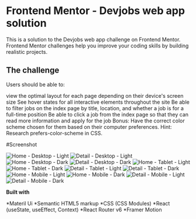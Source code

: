 # Frontend Mentor - Devjobs web app solution

This is a solution to the Devjobs web app challenge on Frontend Mentor. Frontend Mentor challenges help you improve your coding skills by building realistic projects.

## The challenge
Users should be able to:

view the optimal layout for each page depending on their device's screen size
See hover states for all interactive elements throughout the site
Be able to filter jobs on the index page by title, location, and whether a job is for a full-time position
Be able to click a job from the index page so that they can read more information and apply for the job
Bonus: Have the correct color scheme chosen for them based on their computer preferences. Hint: Research prefers-color-scheme in CSS.

#Screenshot

![Home - Desktop - Light](https://github.com/Korankye-Gyan/devJobsWebApp/assets/71855200/7ccdf025-d486-48f7-bee9-eb793591196d)
![Detail - Desktop - Light](https://github.com/Korankye-Gyan/devJobsWebApp/assets/71855200/e342d7f8-f6da-4903-a5f1-bcf58cac7437)
![Home - Desktop - Dark](https://github.com/Korankye-Gyan/devJobsWebApp/assets/71855200/ae4e9e6f-b442-4024-ba44-de8f129bf7ba)
![Detail - Desktop - Dark](https://github.com/Korankye-Gyan/devJobsWebApp/assets/71855200/74b15998-eb3d-441c-b700-a165c679dd40)
![Home - Tablet - Light](https://github.com/Korankye-Gyan/devJobsWebApp/assets/71855200/d11b80ab-bb5e-43e3-a504-994df8971fd4)
![Home - Tablet - Dark](https://github.com/Korankye-Gyan/devJobsWebApp/assets/71855200/b0a25fec-7084-46c6-ba9e-9ec6f312e794)
![Detail - Tablet - Light](https://github.com/Korankye-Gyan/devJobsWebApp/assets/71855200/8443ca6f-45cb-4a6b-ba17-ae2452f10af6)
![Detail - Tablet - Dark](https://github.com/Korankye-Gyan/devJobsWebApp/assets/71855200/11c2f660-cbb4-4621-a208-9f682f228d34)
![Home - Mobile - Light](https://github.com/Korankye-Gyan/devJobsWebApp/assets/71855200/da67c9e0-56d3-403c-acbc-dfee304000ca)
![Home - Mobile - Dark](https://github.com/Korankye-Gyan/devJobsWebApp/assets/71855200/718f4138-946b-4a53-b145-a32cc72021ca)
![Detail - Mobile - Light](https://github.com/Korankye-Gyan/devJobsWebApp/assets/71855200/5754542c-2689-4aa2-b27b-454574783768)
![Detail - Mobile - Dark](https://github.com/Korankye-Gyan/devJobsWebApp/assets/71855200/777d8f8d-6275-45b1-a5d8-2d6170e3e778)

**Built with**

*Materil Ui
*Semantic HTML5 markup
*CSS (CSS Modules)
*React (useState, useEffect, Context)
*React Router v6
*Framer Motion
